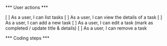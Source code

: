 
*** User actions ***

[ ] As a user, I can list tasks
[ ] As a user, I can view the details of a task
[ ] As a user, I can add a new task
[ ] As a user, I can edit a task (mark as completed / update title & details)
[ ] As a user, I can remove a task

*** Coding steps ***


